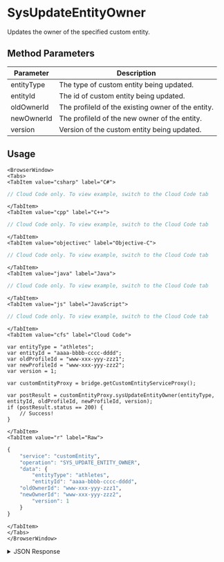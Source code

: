 # SysUpdateEntityOwner

Updates the owner of the specified custom entity.

<PartialServop service_name="customEntity" operation_name="SYS_UPDATE_ENTITY_OWNER" />

## Method Parameters
Parameter | Description
--------- | -----------
entityType | The type of custom entity being updated. 
entityId | The id of custom entity being updated. 
oldOwnerId | The profileId of the existing owner of the entity.
newOwnerId | The profileId of the new owner of the entity.
version | Version of the custom entity being updated. 

## Usage

```mdx-code-block
<BrowserWindow>
<Tabs>
<TabItem value="csharp" label="C#">
```

```csharp
// Cloud Code only. To view example, switch to the Cloud Code tab
```

```mdx-code-block
</TabItem>
<TabItem value="cpp" label="C++">
```

```cpp
// Cloud Code only. To view example, switch to the Cloud Code tab
```

```mdx-code-block
</TabItem>
<TabItem value="objectivec" label="Objective-C">
```

```objectivec
// Cloud Code only. To view example, switch to the Cloud Code tab
```

```mdx-code-block
</TabItem>
<TabItem value="java" label="Java">
```

```java
// Cloud Code only. To view example, switch to the Cloud Code tab
```

```mdx-code-block
</TabItem>
<TabItem value="js" label="JavaScript">
```

```javascript
// Cloud Code only. To view example, switch to the Cloud Code tab
```

```mdx-code-block
</TabItem>
<TabItem value="cfs" label="Cloud Code">
```

```cfscript
var entityType = "athletes";
var entityId = "aaaa-bbbb-cccc-dddd";
var oldProfileId = "www-xxx-yyy-zzz1";
var newProfileId = "www-xxx-yyy-zzz2";
var version = 1;

var customEntityProxy = bridge.getCustomEntityServiceProxy();

var postResult = customEntityProxy.sysUpdateEntityOwner(entityType, entityId, oldProfileId, newProfileId, version);
if (postResult.status == 200) {
    // Success!
}
```

```mdx-code-block
</TabItem>
<TabItem value="r" label="Raw">
```

```r
{
	"service": "customEntity",
	"operation": "SYS_UPDATE_ENTITY_OWNER",
	"data": {
		"entityType": "athletes",
		"entityId": "aaaa-bbbb-cccc-dddd",
    "oldOwnerId": "www-xxx-yyy-zzz1",
    "newOwnerId": "www-xxx-yyy-zzz2",    
		"version": 1
	}
}
```

```mdx-code-block
</TabItem>
</Tabs>
</BrowserWindow>
```

<details>
<summary>JSON Response</summary>

```json
{
  "status": 200,
  "data": {
    "entityId": "1497cc7e-66cb-4682-9eac-c755523369a8",
    "version": 2,
    "acl": {
      "other": 1
    },
    "ownerId": "www-xxx-yyy-zzz2",
    "expiresAt": null,
    "timeToLive": null,
    "createdAt": 1573540122600,
    "updatedAt": 1573540142928
  }
}
```
</details>

